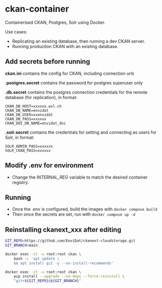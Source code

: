 # ckan-container

Containerised CKAN, Postgres, Solr using Docker.

Use cases:

- Replicating an existing database, then running a dev CKAN server.
- Running production CKAN with an existing database.

## Add secrets before running

**ckan.ini** contains the config for CKAN, including connection urls

**.postgres.secret** contains the password for postgres superuser only

**.db.secret** contains the postgres connection credentials for
the remote database (for replication), in format:
```
CKAN_DB_HOST=xxxxxx.wsl.ch
CKAN_DB_NAME=envidat
CKAN_DB_USER=xxenvidat
CKAN_DB_PASS=xxxxxx
CKAN_DOI_DB_NAME=envidat_doi
```

**.solr.secret** contains the credentials for setting and
connecting as users for Solr, in format:
```
SOLR_ADMIN_PASS=xxxxxx
SOLR_CKAN_PASS=xxxxxx
```

## Modify .env for environment

- Change the _INTERNAL_REG_ variable to match the desired container registry.

## Running

- Once the .env is configured, build the images with `docker compose build`
- Then once the secrets are set, run with `docker compose up -d`

## Reinstalling ckanext_xxx after editing

```bash
GIT_REPO=https://github.com/EnviDat/ckanext-cloudstorage.git
GIT_BRANCH=main

docker exec -it -u root:root ckan \
    bash -c 'apt update \
    && apt install git -y --no-install-recommends'

docker exec -it -u root:root ckan \
    pip install --upgrade --no-deps --force-reinstall \
    "git+${GIT_REPO}@${GIT_BRANCH}"
```
